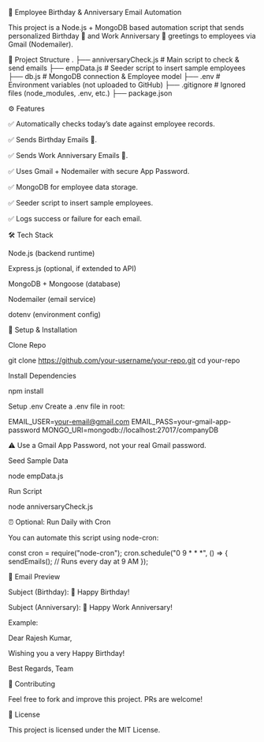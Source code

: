 🎉 Employee Birthday & Anniversary Email Automation

This project is a Node.js + MongoDB based automation script that sends personalized Birthday 🎂 and Work Anniversary 🎉 greetings to employees via Gmail (Nodemailer).

📂 Project Structure
.
├── anniversaryCheck.js   # Main script to check & send emails
├── empData.js            # Seeder script to insert sample employees
├── db.js                 # MongoDB connection & Employee model
├── .env                  # Environment variables (not uploaded to GitHub)
├── .gitignore            # Ignored files (node_modules, .env, etc.)
├── package.json

⚙️ Features

✅ Automatically checks today’s date against employee records.

✅ Sends Birthday Emails 🎂.

✅ Sends Work Anniversary Emails 🎉.

✅ Uses Gmail + Nodemailer with secure App Password.

✅ MongoDB for employee data storage.

✅ Seeder script to insert sample employees.

✅ Logs success or failure for each email.

🛠️ Tech Stack

Node.js (backend runtime)

Express.js (optional, if extended to API)

MongoDB + Mongoose (database)

Nodemailer (email service)

dotenv (environment config)

🚀 Setup & Installation

Clone Repo

git clone https://github.com/your-username/your-repo.git
cd your-repo


Install Dependencies

npm install


Setup .env
Create a .env file in root:

EMAIL_USER=your-email@gmail.com
EMAIL_PASS=your-gmail-app-password
MONGO_URI=mongodb://localhost:27017/companyDB


⚠️ Use a Gmail App Password, not your real Gmail password.

Seed Sample Data

node empData.js


Run Script

node anniversaryCheck.js

⏰ Optional: Run Daily with Cron

You can automate this script using node-cron:

const cron = require("node-cron");
cron.schedule("0 9 * * *", () => {
  sendEmails(); // Runs every day at 9 AM
});

📧 Email Preview

Subject (Birthday): 🎂 Happy Birthday!

Subject (Anniversary): 🎉 Happy Work Anniversary!

Example:

Dear Rajesh Kumar,

Wishing you a very Happy Birthday!

Best Regards,
Team

🤝 Contributing

Feel free to fork and improve this project. PRs are welcome!

📜 License

This project is licensed under the MIT License.
